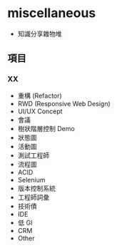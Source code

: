 # miscellaneous

- 知識分享雜物堆


## 項目

### XX

- 重構 (Refactor)
- RWD (Responsive Web Design)
- UI/UX Concept
- 會議
- 樹狀階層控制 Demo
- 狀態圖
- 活動圖
- 測試工程師
- 流程圖
- ACID
- Selenium
- 版本控制系統
- 工程師詞彙
- 技術債
- IDE
- 低 GI
- CRM
- Other
